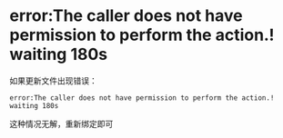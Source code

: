 # error:The caller does not have permission to perform the action.! waiting 180s

如果更新文件出现错误：

```text
error:The caller does not have permission to perform the action.! waiting 180s
```

这种情况无解，重新绑定即可

